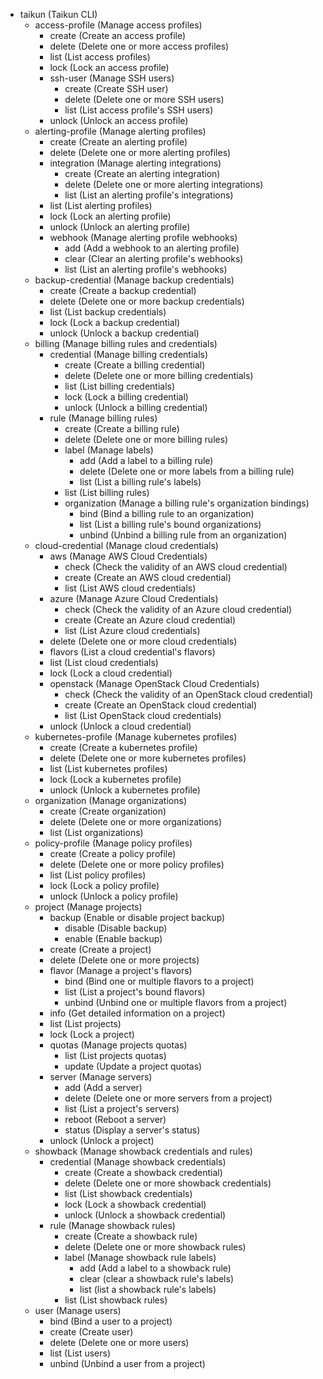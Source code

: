   * taikun (Taikun CLI)
    * access-profile (Manage access profiles)
      * create (Create an access profile)
      * delete (Delete one or more access profiles)
      * list (List access profiles)
      * lock (Lock an access profile)
      * ssh-user (Manage SSH users)
        * create (Create SSH user)
        * delete (Delete one or more SSH users)
        * list (List access profile's SSH users)
      * unlock (Unlock an access profile)
    * alerting-profile (Manage alerting profiles)
      * create (Create an alerting profile)
      * delete (Delete one or more alerting profiles)
      * integration (Manage alerting integrations)
        * create (Create an alerting integration)
        * delete (Delete one or more alerting integrations)
        * list (List an alerting profile's integrations)
      * list (List alerting profiles)
      * lock (Lock an alerting profile)
      * unlock (Unlock an alerting profile)
      * webhook (Manage alerting profile webhooks)
        * add (Add a webhook to an alerting profile)
        * clear (Clear an alerting profile's webhooks)
        * list (List an alerting profile's webhooks)
    * backup-credential (Manage backup credentials)
      * create (Create a backup credential)
      * delete (Delete one or more backup credentials)
      * list (List backup credentials)
      * lock (Lock a backup credential)
      * unlock (Unlock a backup credential)
    * billing (Manage billing rules and credentials)
      * credential (Manage billing credentials)
        * create (Create a billing credential)
        * delete (Delete one or more billing credentials)
        * list (List billing credentials)
        * lock (Lock a billing credential)
        * unlock (Unlock a billing credential)
      * rule (Manage billing rules)
        * create (Create a billing rule)
        * delete (Delete one or more billing rules)
        * label (Manage labels)
          * add (Add a label to a billing rule)
          * delete (Delete one or more labels from a billing rule)
          * list (List a billing rule's labels)
        * list (List billing rules)
        * organization (Manage a billing rule's organization bindings)
          * bind (Bind a billing rule to an organization)
          * list (List a billing rule's bound organizations)
          * unbind (Unbind a billing rule from an organization)
    * cloud-credential (Manage cloud credentials)
      * aws (Manage AWS Cloud Credentials)
        * check (Check the validity of an AWS cloud credential)
        * create (Create an AWS cloud credential)
        * list (List AWS cloud credentials)
      * azure (Manage Azure Cloud Credentials)
        * check (Check the validity of an Azure cloud credential)
        * create (Create an Azure cloud credential)
        * list (List Azure cloud credentials)
      * delete (Delete one or more cloud credentials)
      * flavors (List a cloud credential's flavors)
      * list (List cloud credentials)
      * lock (Lock a cloud credential)
      * openstack (Manage OpenStack Cloud Credentials)
        * check (Check the validity of an OpenStack cloud credential)
        * create (Create an OpenStack cloud credential)
        * list (List OpenStack cloud credentials)
      * unlock (Unlock a cloud credential)
    * kubernetes-profile (Manage kubernetes profiles)
      * create (Create a kubernetes profile)
      * delete (Delete one or more kubernetes profiles)
      * list (List kubernetes profiles)
      * lock (Lock a kubernetes profile)
      * unlock (Unlock a kubernetes profile)
    * organization (Manage organizations)
      * create (Create organization)
      * delete (Delete one or more organizations)
      * list (List organizations)
    * policy-profile (Manage policy profiles)
      * create (Create a policy profile)
      * delete (Delete one or more policy profiles)
      * list (List policy profiles)
      * lock (Lock a policy profile)
      * unlock (Unlock a policy profile)
    * project (Manage projects)
      * backup (Enable or disable project backup)
        * disable (Disable backup)
        * enable (Enable backup)
      * create (Create a project)
      * delete (Delete one or more projects)
      * flavor (Manage a project's flavors)
        * bind (Bind one or multiple flavors to a project)
        * list (List a project's bound flavors)
        * unbind (Unbind one or multiple flavors from a project)
      * info (Get detailed information on a project)
      * list (List projects)
      * lock (Lock a project)
      * quotas (Manage projects quotas)
        * list (List projects quotas)
        * update (Update a project quotas)
      * server (Manage servers)
        * add (Add a server)
        * delete (Delete one or more servers from a project)
        * list (List a project's servers)
        * reboot (Reboot a server)
        * status (Display a server's status)
      * unlock (Unlock a project)
    * showback (Manage showback credentials and rules)
      * credential (Manage showback credentials)
        * create (Create a showback credential)
        * delete (Delete one or more showback credentials)
        * list (List showback credentials)
        * lock (Lock a showback credential)
        * unlock (Unlock a showback credential)
      * rule (Manage showback rules)
        * create (Create a showback rule)
        * delete (Delete one or more showback rules)
        * label (Manage showback rule labels)
          * add (Add a label to a showback rule)
          * clear (clear a showback rule's labels)
          * list (list a showback rule's labels)
        * list (List showback rules)
    * user (Manage users)
      * bind (Bind a user to a project)
      * create (Create user)
      * delete (Delete one or more users)
      * list (List users)
      * unbind (Unbind a user from a project)
